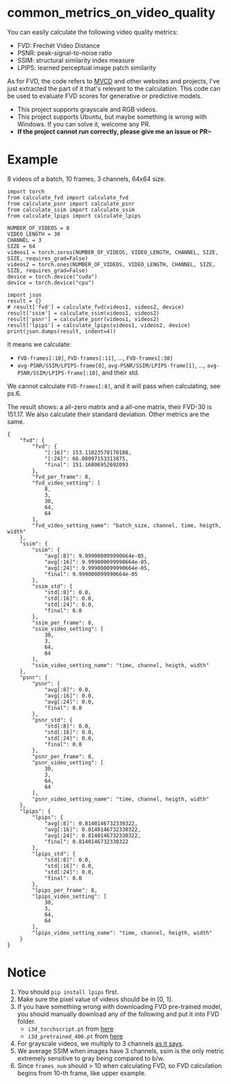 # common_metrics_on_video_quality

You can easily calculate the following video quality metrics:

- FVD: Frechét Video Distance
- PSNR: peak-signal-to-noise ratio
- SSIM: structural similarity index measure
- LPIPS: learned perceptual image patch similarity

As for FVD, the code refers to [MVCD](https://github.com/voletiv/mcvd-pytorch) and other websites and projects, I've just extracted the part of it that's relevant to the calculation. This code can be used to evaluate FVD scores for generative or predictive models. 

- This project supports grayscale and RGB videos.
- This project supports Ubuntu, but maybe something is wrong with Windows. If you can solve it, welcome any PR.
- **If the project cannot run correctly, please give me an issue or PR~**

# Example

8 videos of a batch, 10 frames, 3 channels, 64x64 size.

```
import torch
from calculate_fvd import calculate_fvd
from calculate_psnr import calculate_psnr
from calculate_ssim import calculate_ssim
from calculate_lpips import calculate_lpips

NUMBER_OF_VIDEOS = 8
VIDEO_LENGTH = 30
CHANNEL = 3
SIZE = 64
videos1 = torch.zeros(NUMBER_OF_VIDEOS, VIDEO_LENGTH, CHANNEL, SIZE, SIZE, requires_grad=False)
videos2 = torch.ones(NUMBER_OF_VIDEOS, VIDEO_LENGTH, CHANNEL, SIZE, SIZE, requires_grad=False)
device = torch.device("cuda")
device = torch.device("cpu")

import json
result = {}
# result['fvd'] = calculate_fvd(videos1, videos2, device)
result['ssim'] = calculate_ssim(videos1, videos2)
result['psnr'] = calculate_psnr(videos1, videos2)
result['lpips'] = calculate_lpips(videos1, videos2, device)
print(json.dumps(result, indent=4))
```

It means we calculate:
    
- `FVD-frames[:10]`, `FVD-frames[:11]`, ..., `FVD-frames[:30]` 
- `avg-PSNR/SSIM/LPIPS-frame[0]`, `avg-PSNR/SSIM/LPIPS-frame[1]`, ..., `avg-PSNR/SSIM/LPIPS-frame[:10]`, and their std.

We cannot calculate `FVD-frames[:8]`, and it will pass when calculating, see ps.6.

The result shows: a all-zero matrix and a all-one matrix, their FVD-30 is 151.17. We also calculate their standard deviation. Other metrics are the same.

```
{
    "fvd": {
        "fvd": {
            "[:16]": 153.11023578170108,
            "[:24]": 66.08097153313875,
            "final": 151.16806952692093
        },
        "fvd_per_frame": 8,
        "fvd_video_setting": [
            8,
            3,
            30,
            64,
            64
        ],
        "fvd_video_setting_name": "batch_size, channel, time, heigth, width"
    },
    "ssim": {
        "ssim": {
            "avg[:8]": 9.999000099990664e-05,
            "avg[:16]": 9.999000099990664e-05,
            "avg[:24]": 9.999000099990664e-05,
            "final": 9.999000099990664e-05
        },
        "ssim_std": {
            "std[:8]": 0.0,
            "std[:16]": 0.0,
            "std[:24]": 0.0,
            "final": 0.0
        },
        "ssim_per_frame": 8,
        "ssim_video_setting": [
            30,
            3,
            64,
            64
        ],
        "ssim_video_setting_name": "time, channel, heigth, width"
    },
    "psnr": {
        "psnr": {
            "avg[:8]": 0.0,
            "avg[:16]": 0.0,
            "avg[:24]": 0.0,
            "final": 0.0
        },
        "psnr_std": {
            "std[:8]": 0.0,
            "std[:16]": 0.0,
            "std[:24]": 0.0,
            "final": 0.0
        },
        "psnr_per_frame": 8,
        "psnr_video_setting": [
            30,
            3,
            64,
            64
        ],
        "psnr_video_setting_name": "time, channel, heigth, width"
    },
    "lpips": {
        "lpips": {
            "avg[:8]": 0.8140146732330322,
            "avg[:16]": 0.8140146732330322,
            "avg[:24]": 0.8140146732330322,
            "final": 0.8140146732330322
        },
        "lpips_std": {
            "std[:8]": 0.0,
            "std[:16]": 0.0,
            "std[:24]": 0.0,
            "final": 0.0
        },
        "lpips_per_frame": 8,
        "lpips_video_setting": [
            30,
            3,
            64,
            64
        ],
        "lpips_video_setting_name": "time, channel, heigth, width"
    }
}
```

# Notice

1. You should `pip install lpips` first.
3. Make sure the pixel value of videos should be in [0, 1].
2. If you have something wrong with downloading FVD pre-trained model, you should manually download any of the following and put it into FVD folder. 
    - `i3d_torchscript.pt` from [here](https://www.dropbox.com/s/ge9e5ujwgetktms/i3d_torchscript.pt) 
    - `i3d_pretrained_400.pt` from [here](https://onedrive.live.com/download?cid=78EEF3EB6AE7DBCB&resid=78EEF3EB6AE7DBCB%21199&authkey=AApKdFHPXzWLNyI)
4. For grayscale videos, we multiply to 3 channels [as it says](https://github.com/richzhang/PerceptualSimilarity/issues/23#issuecomment-492368812).
5. We average SSIM when images have 3 channels, ssim is the only metric extremely sensitive to gray being compared to b/w.
6. Since `frames_num` should > 10 when calculating FVD, so FVD calculation begins from 10-th frame, like upper example.